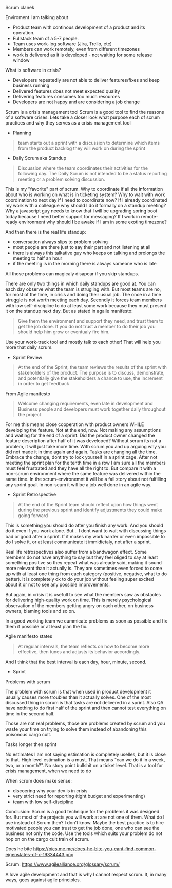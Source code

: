 Scrum clanek


Enviroment I am talking about
- Product team with continous development of a product and its operation.
- Fullstack team of a 5-7 people.
- Team uses work-log software (Jira, Trello, etc)
- Members can work remotely, even from different timezones
- work is delivered as it is developed - not waiting for some release window

What is software in crisis?
- Developers repeatedly are not able to deliver features/fixes and keep business running
- Delivered features does not meet expected quality
- Delivering features consumes too much resources 
- Developers are not happy and are considering a job change


Scrum is a crisis management tool
Scrum is a good tool to find the reasons of a software crises.
Lets take a closer look what purpose each of scrum practices and why they serves as a crisis management tool 
* Planning
> team starts out a sprint with a discussion to determine which items from the product backlog they will work on during the sprint
* Daily Scrum aka Standup
> Discussion where the team coordinates their activities for the following day. The Daily Scrum is not intended to be a status reporting meeting or a problem solving discussion.

This is my "favorite" part of scrum. 
Why to coordinate if all the information about who is working on what is in ticketing system? 
Why to wait with work coordination to next day if I need to coordinate now?
If I already coordinated my work with a colleague why should I do it formally on a standup meeting?
Why a javascript guy needs to know that I will be upgrading spring boot today because I need better support for messaging? 
If I work in remote-ready environment why should I be awake if I am in some exoting timezone?

And then there is the real life standup:
- conversation always slips to problem solving
- most people are there just to say their part and not listening at all
- there is always this talkative guy who keeps on talking and prolongs the meeting to half an hour
- if the meeting is in the morning there is always someone who is late

All those problems can magicaly disapear if you skip standups. 

There are only two things in which daily standups are good at. 
You can each day observe what the team is strugling with. But most teams are no, for most of the time, in crisis and doing their usual job. The once in a time struggle is not worth meeting each day. 
Secondly it forces team members with low self-discipline to do at least some work because they must present it on the standup next day.
But as stated in agaile manifesto:
> Give them the environment and support they need, and trust them to get the job done. 
If you do not trust a member to do their job you should help him grow or eventualy fire him.  

Use your work-track tool and mostly talk to each other! That will help you more that daily scrum.



* Sprint Review
> At the end of the Sprint, the team reviews the results of the sprint with stakeholders of the product. The purpose is to discuss, demonstrate, and potentially give the stakeholders a chance to use, the increment in order to get feedback

From Agile manifesto
> Welcome changing requirements, even late in development
and 
> Business people and developers must work together daily throughout the project

For me this means close cooperation with product owners WHILE developing the feature. Not at the end, now. Not making any assumptions and waiting for the end of a sprint. 
Did the product owner changed the feature description after half of it was developed? Without scrum its not a problem, it will just take more time. With scrum you and up arguing why you did not made it in time again and again. Tasks are changing all the time. Embrace the change, dont try to lock yourself in a sprint cage. After not meeting the sprint plan for the tenth time in a row I am sure all the members must feel frustrated and they have all the right to. But compare it with a non-scrum environment where the same feature was delivered within the same time. In the scrum-environemnt it will be a fail story about not fulfilling any sprint goal. In non-scum it will be a job well done in an agile way. 

* Sprint Retrospective
> At the end of the Sprint team should reflect upon how things went during the previous sprint and identify adjustments they could make going forward

This is something you should do after you finish any work. And you should do it even if you work alone. But...
I dont want to wait with discussing things bad or good after a sprint. If it makes my work harder or even impossible to do I solve it, or at least communicate it immidietaly, not after a sprint. 

Real life retrospectives also suffer from a bandwagon effect. Some members do not have anything to say but they feel oliged to say at least something positive so they repeat what was already said, making it sound more relevant than it actually is. They are sometimes even forced to come up with at least one thing from each category (positive, negative, what to do better). It is completely ok to do your job without feeling super excited about it or not to see any possible improvements. 

But again, in crisis it is usefull to see what the members saw as obstacles for delivering high-quality work on time. This is merely psychological observation of the members getting angry on each other, on business owners, blaming tools and so on.

In a good working team we cummicate problems as soon as possible and fix them if possible or at least plan the fix. 

Agile manifesto states 
> At regular intervals, the team reflects on how to become more effective, then tunes and adjusts its behavior accordingly. 

And I think that the best interval is each day, hour, minute, second.

* Sprint




Problems with scrum

The problem with scrum is that when used in product development it usually causes more troubles than it actually solves. 
One of the most discussed thing in scrum is that tasks are not delivered in a sprint. Also QA have nothing to do first half of the sprint and then cannot test everything on time in the second half. 

Those are not real problems, those are problems created by scrum and you waste your time on trying to solve them instead of abandoning this poisonous cargo cult.

Tasks longer then sprint

No estimates
I am not saying estimation is completely uselles, but it is close to that. High level estimation is a must. That means "can we do it in a week, two, or a month?". No story point bullshit on a ticket level. That is a tool for crisis management, when we need to do 

When scrum does make sense:
- discoering why your dev is in crisis
- very strict need for reporting (tight budget and experimenting)
- team with low self-discipline


Conclusion:
Scrum is a good technique for the problems it was designed for. But most of the projects you will work at are not one of them. 
What do I use instead of Scrum then? I don't know. Maybe the best practice is to hire motivated people you can trust to get the job done, one who can see the business not only the code. 
Use the tools which suits your problem do not hop on on the cargo cult train of scrum.


Does he bite
https://pics.me.me/does-he-bite-you-cant-find-common-eigenstates-of-x-19334443.png

Scrum: https://www.agilealliance.org/glossary/scrum/


A love agile development and that is why I cannot respect scrum. It, in many ways, goes against agile principles.




